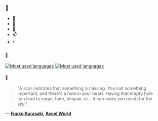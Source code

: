 ### 👋

- 🔭
- 🌱
- 💬
- 📫
- ⚡

#### 🧏

[![Most used languages](https://github-readme-stats-aynah.vercel.app/api/top-langs/?username=aynh&theme=solarized-dark&langs_count=6&layout=compact&hide_title=true)](https://github.com/anuraghazra/github-readme-stats#gh-dark-mode-only)
[![Most used languages](https://github-readme-stats-aynah.vercel.app/api/top-langs/?username=aynh&theme=solarized-light&langs_count=6&layout=compact&hide_title=true)](https://github.com/anuraghazra/github-readme-stats#gh-light-mode-only)

#### 💬

> "A scar indicates that something is missing. You lost something important, and there's a hole in your heart. Having that empty hole can lead to anger, hate, despair, or... it can make you reach for the sky."

&mdash; [**Fuuko Kurasaki**](https://myanimelist.net/character.php?q=Fuuko%20Kurasaki&cat=character), [**Accel World**](https://myanimelist.net/search/all?q=Accel%20World&cat=all)
